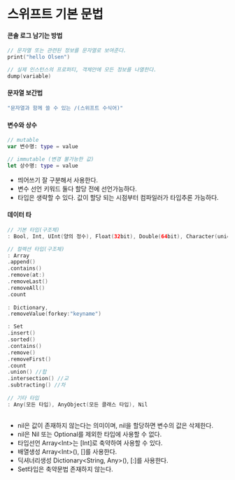# 스위프트 기본 문법

#### 콘솔 로그 남기는 방법

```swift
// 문자열 또는 관련된 정보를 문자열로 보여준다.
print("hello Olsen")

// 실제 인스턴스의 프로퍼티, 객체안에 모든 정보를 나열한다.
dump(variable)
```

####

#### 문자열 보간법&#x20;

```swift
"문자열과 함께 쓸 수 있는 /(스위프트 수식어)"
```



#### 변수와 상수

```swift
// mutable
var 변수명: type = value

// immutable (변경 불가능한 값)
let 상수명: type = value

```

* 띄어쓰기 잘 구분해서 사용한다.
* 변수 선언 키워드 둘다 할당 전에 선언가능하다.
* 타입은 생략할 수 있다. 값이 할당 되는 시점부터 컴파일러가 타입추론 가능하다.



#### 데이터 타

```swift
// 기본 타입(구조체)
: Bool, Int, UInt(양의 정수), Float(32bit), Double(64bit), Character(unicode), String

// 컬렉션 타입(구조체)
: Array 
.append()
.contains()
.remove(at:)
.removeLast()
.removeAll() 
.count
 
: Dictionary, 
.removeValue(forkey:"keyname")

: Set
.insert()
.sorted()
.contains()
.remove()
.removeFirst()
.count
.union() //합
.intersection() //교
.subtracting() //차
  
// 기타 타입
: Any(모든 타입), AnyObject(모든 클래스 타입), Nil
 
```

* nil은 값이 존재하지 않는다는 의미이며, nil을 할당하면 변수의 값은 삭제한다.
* nil은 Nil 또는 Optional를 제외한 타입에 사용할 수 없다.
* 타입선언 Array\<Int>는  \[Int]로 축약하여 사용할 수 있다.
* 배열생성 Array\<Int>(), \[]를 사용한다.&#x20;
* 딕셔너리생성 Dictionary\<String, Any>(), \[:]를 사용한다.
* Set타입은 축약문법 존재하지 않는다.
